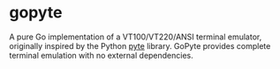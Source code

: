 # gopyte
A pure Go implementation of a VT100/VT220/ANSI terminal emulator, originally inspired by the Python [pyte](https://github.com/selectel/pyte) library. GoPyte provides complete terminal emulation with no external dependencies.
